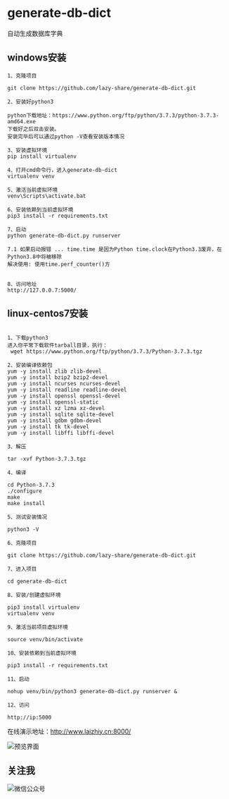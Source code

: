 # generate-db-dict
自动生成数据库字典


## windows安装

```
1、克隆项目

git clone https://github.com/lazy-share/generate-db-dict.git

2、安装好python3

python下载地址：https://www.python.org/ftp/python/3.7.3/python-3.7.3-amd64.exe
下载好之后双击安装。
安装完毕后可以通过python -V查看安装版本情况

3、安装虚拟环境
pip install virtualenv

4、打开cmd命令行，进入generate-db-dict
virtualenv venv

5、激活当前虚拟环境
venv\Scripts\activate.bat

6、安装依赖到当前虚拟环境
pip3 install -r requirements.txt

7、启动
python generate-db-dict.py runserver

7.1 如果启动报错 ... time.time 是因为Python time.clock在Python3.3废弃，在Python3.8中将被移除
解决使用: 使用time.perf_counter()方


8、访问地址
http://127.0.0.7:5000/

```


## linux-centos7安装

```

1、下载python3
进入你平常下载软件tarball目录，执行：
 wget https://www.python.org/ftp/python/3.7.3/Python-3.7.3.tgz

2、安装编译依赖包
yum -y install zlib zlib-devel
yum -y install bzip2 bzip2-devel
yum -y install ncurses ncurses-devel
yum -y install readline readline-devel
yum -y install openssl openssl-devel
yum -y install openssl-static
yum -y install xz lzma xz-devel
yum -y install sqlite sqlite-devel
yum -y install gdbm gdbm-devel
yum -y install tk tk-devel
yum -y install libffi libffi-devel

3、解压

tar -xvf Python-3.7.3.tgz

4、编译

cd Python-3.7.3
./configure
make
make install

5、测试安装情况

python3 -V

6、克隆项目

git clone https://github.com/lazy-share/generate-db-dict.git

7、进入项目

cd generate-db-dict

8、安装/创建虚拟环境

pip3 install virtualenv
virtualenv venv

9、激活当前项目虚拟环境

source venv/bin/activate

10、安装依赖到当前虚拟环境

pip3 install -r requirements.txt

11、启动

nohup venv/bin/python3 generate-db-dict.py runserver &

12、访问

http://ip:5000

```

在线演示地址：http://www.laizhiy.cn:8000/


![预览界面](https://github.com/lazy-share/generate-db-dict/blob/master/images/success.png)

## 关注我

![微信公众号](https://github.com/lazy-share/generate-db-dict/blob/master/images/weixin.jpg)
